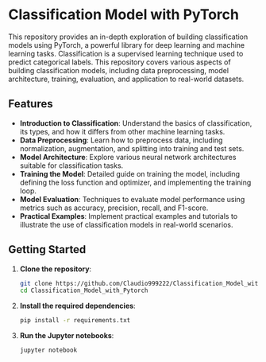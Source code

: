 # Classification Model with PyTorch

This repository provides an in-depth exploration of building classification models using PyTorch, a powerful library for deep learning and machine learning tasks. Classification is a supervised learning technique used to predict categorical labels. This repository covers various aspects of building classification models, including data preprocessing, model architecture, training, evaluation, and application to real-world datasets.

## Features

- **Introduction to Classification**: Understand the basics of classification, its types, and how it differs from other machine learning tasks.
- **Data Preprocessing**: Learn how to preprocess data, including normalization, augmentation, and splitting into training and test sets.
- **Model Architecture**: Explore various neural network architectures suitable for classification tasks.
- **Training the Model**: Detailed guide on training the model, including defining the loss function and optimizer, and implementing the training loop.
- **Model Evaluation**: Techniques to evaluate model performance using metrics such as accuracy, precision, recall, and F1-score.
- **Practical Examples**: Implement practical examples and tutorials to illustrate the use of classification models in real-world scenarios.


## Getting Started

1. **Clone the repository**:
    ```bash
    git clone https://github.com/Claudio999222/Classification_Model_with_Pytorch
    cd Classification_Model_with_Pytorch
    ```

2. **Install the required dependencies**:
    ```bash
    pip install -r requirements.txt
    ```

3. **Run the Jupyter notebooks**:
    ```bash
    jupyter notebook
